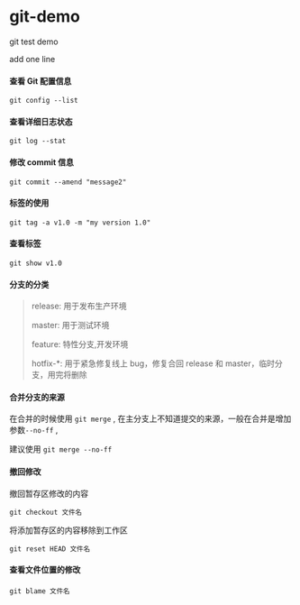 # git-demo
git  test demo

add one line

#### 查看 Git 配置信息

`git config --list`

#### 查看详细日志状态

`git log --stat`

#### 修改 commit 信息

`git commit --amend "message2"`

#### 标签的使用

`git tag -a v1.0 -m "my version 1.0"`

#### 查看标签

`git show v1.0`

#### 分支的分类

> release:  用于发布生产环境
>
> master:  用于测试环境
>
> feature:  特性分支,开发环境
>
> hotfix-*: 用于紧急修复线上 bug，修复合回 release 和 master，临时分支，用完将删除

#### 合并分支的来源

在合并的时候使用 `git merge` , 在主分支上不知道提交的来源，一般在合并是增加参数`--no-ff`  ,

建议使用 `git merge --no-ff `

#### 撤回修改

撤回暂存区修改的内容

`git checkout 文件名`

将添加暂存区的内容移除到工作区

`git reset HEAD 文件名`

#### 查看文件位置的修改

`git blame 文件名`